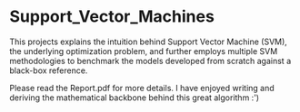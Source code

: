 # Support_Vector_Machines
This projects explains the intuition behind Support Vector Machine (SVM), the underlying optimization problem, and further employs multiple SVM methodologies to benchmark the models developed from scratch against a black-box reference.

Please read the Report.pdf for more details. I have enjoyed writing and deriving the mathematical backbone behind this great algorithm :')
